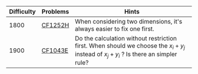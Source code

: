 | Difficulty | Problems | Hints |
| -------- | -------- | -------- |
| 1800 | [CF1252H](https://codeforces.com/problemset/problem/1252/H) | When considering two dimensions, it's always easier to fix one first. |
| 1900 | [CF1043E](https://codeforces.com/problemset/problem/1043/E) | Do the calculation without restriction first. When should we choose the $x_i+y_j$ instead of $x_j+y_i$ ? Is there an simpler rule? |